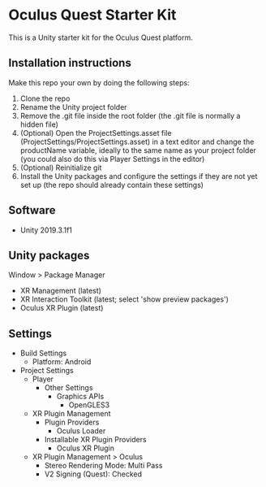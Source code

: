 # Oculus Quest Starter Kit

This is a Unity starter kit for the Oculus Quest platform.

## Installation instructions

Make this repo your own by doing the following steps:

1. Clone the repo
2. Rename the Unity project folder
3. Remove the .git file inside the root folder (the .git file is normally a hidden file)
4. (Optional) Open the ProjectSettings.asset file (ProjectSettings/ProjectSettings.asset) in a text editor and change the productName variable, ideally to the same name as your project folder (you could also do this via Player Settings in the editor)
5. (Optional) Reinitialize git
6. Install the Unity packages and configure the settings if they are not yet set up (the repo should already contain these settings)

## Software

* Unity 2019.3.1f1

## Unity packages

Window > Package Manager

* XR Management (latest)
* XR Interaction Toolkit (latest; select 'show preview packages')
* Oculus XR Plugin (latest)

## Settings

* Build Settings
  * Platform: Android
* Project Settings
  * Player
    * Other Settings
      * Graphics APIs
        * OpenGLES3
  * XR Plugin Management
    * Plugin Providers
      * Oculus Loader
    * Installable XR Plugin Providers
      * Oculus XR Plugin
  * XR Plugin Management > Oculus
    * Stereo Rendering Mode: Multi Pass
    * V2 Signing (Quest): Checked
